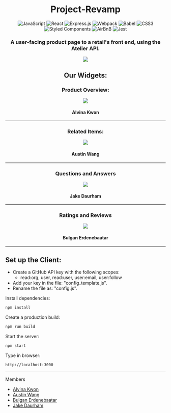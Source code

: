 <div align="center">

# Project-Revamp

![JavaScript](https://img.shields.io/badge/javascript-%23323330.svg?style=for-the-badge&logo=javascript&logoColor=%23F7DF1E) ![React](https://img.shields.io/badge/react-%2320232a.svg?style=for-the-badge&logo=react&logoColor=%2361DAFB) ![Express.js](https://img.shields.io/badge/express.js-%23404d59.svg?style=for-the-badge&logo=express&logoColor=%2361DAFB) ![Webpack](https://img.shields.io/badge/webpack-%238DD6F9.svg?style=for-the-badge&logo=webpack&logoColor=black) ![Babel](https://img.shields.io/badge/Babel-F9DC3e?style=for-the-badge&logo=babel&logoColor=black) ![CSS3](https://img.shields.io/badge/css3-%231572B6.svg?style=for-the-badge&logo=css3&logoColor=white) ![Styled Components](https://img.shields.io/badge/styled--components-DB7093?style=for-the-badge&logo=styled-components&logoColor=white) ![AirBnB](https://img.shields.io/badge/airbnb-ff0077?style=for-the-badge&logo=airbnb&logoColor=white) ![Jest](https://img.shields.io/badge/-jest-%23C21325?style=for-the-badge&logo=jest&logoColor=white) 

### A user-facing product page to a retail's front end, using the Atelier API.

![](https://media.giphy.com/media/v539ZAsX5oaSayLCyd/giphy.gif)

## Our Widgets:
### Product Overview:

![](https://media.giphy.com/media/Rcdj7oqQXVvRpzJH7t/giphy.gif)

#### Alvina Kwon
---
### Related Items:

![](https://media.giphy.com/media/ez4FbcNZqziPvoBqWy/giphy.gif)

#### Austin Wang
---
### Questions and Answers

![](https://media.giphy.com/media/nFWo43b3ndVPoyEdZ7/giphy.gif)

#### Jake Daurham
---
### Ratings and Reviews

![](https://media.giphy.com/media/26oVdC9leaaHD3pJEw/giphy.gif)

#### Bulgan Erdenebaatar
---
</div>

## Set up the Client:

- Create a GitHub API key with the following scopes:
  - read:org, user, read:user, user:email, user:follow
- Add your key in the file: "config_template.js".
- Rename the file as: "config.js".

Install dependencies:
```sh
npm install
```

Create a production build:
```sh
npm run build
```

Start the server:
```sh
npm start
```

Type in browser:
```sh
http://localhost:3000
```
---

Members
- [Alvina Kwon](https://github.com/minjina90)
- [Austin Wang](https://github.com/austinwang14)
- [Bulgan Erdenebaatar](https://github.com/bulganerdenebaatar)
- [Jake Daurham](https://github.com/daurham)
